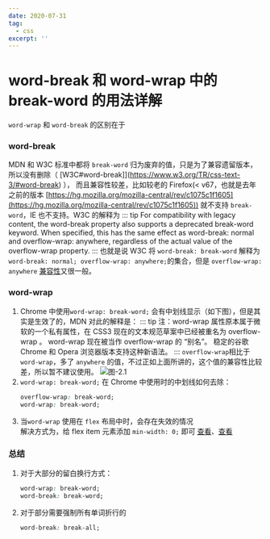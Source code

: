 ```yaml
---
date: 2020-07-31
tag:
  - css
excerpt: ''
---
```


# word-break 和 word-wrap 中的 break-word 的用法详解

`word-wrap` 和 `word-break` 的区别在于

### word-break

MDN 和 W3C 标准中都将 `break-word` 归为废弃的值，只是为了兼容遗留版本，所以没有删除（ [W3C#word-break]](https://www.w3.org/TR/css-text-3/#word-break) ），
而且兼容性较差，比如较老的 Firefox(< v67，也就是去年之前的版本 [https://hg.mozilla.org/mozilla-central/rev/c1075c1f1605](https://hg.mozilla.org/mozilla-central/rev/c1075c1f1605)) 就不支持 `break-word`，IE 也不支持。W3C 的解释为
::: tip
For compatibility with legacy content, the word-break property also supports a deprecated break-word keyword. When specified, this has the same effect as word-break: normal and overflow-wrap: anywhere, regardless of the actual value of the overflow-wrap property.
:::
也就是说 W3C 将 `word-break: break-word` 解释为 `word-break: normal; overflow-wrap: anywhere;`的集合，但是 `overflow-wrap: anywhere` [兼容性](https://caniuse.com/#search=overflow-wrap)又很一般。

### word-wrap

1. Chrome 中使用`word-wrap: break-word;` 会有中划线显示（如下图），但是其实是生效了的，MDN 对此的解释是：
   ::: tip
   注：word-wrap 属性原本属于微软的一个私有属性，在 CSS3 现在的文本规范草案中已经被重名为 overflow-wrap 。 word-wrap 现在被当作 overflow-wrap 的 “别名”。 稳定的谷歌 Chrome 和 Opera 浏览器版本支持这种新语法。
   :::
   `overflow-wrap`相比于`word-wrap`，多了 `anywhere` 的值，不过正如上面所讲的，这个值的兼容性比较差，所以暂不建议使用。
   ![图-2.1](https://qiniu.yasinchan.com/image/0acce773267861595f8ffb057ad71d68.png)
2. `word-wrap: break-word;` 在 Chrome 中使用时的中划线如何去除：
   ```css
   overflow-wrap: break-word;
   word-wrap: break-word;
   ```
3. 当`word-wrap` 使用在 `flex` 布局中时，会存在失效的情况  
   解决方式为，给 flex item 元素添加 `min-width: 0;` 即可 [查看](https://stackoverflow.com/questions/47820826/word-wrap-in-flexbox-is-not-respecting-100-width-limit)、[查看](https://stackoverflow.com/questions/36150458/flex-item-overflows-container-due-to-long-word-even-after-using-word-wrap)

### 总结

1. 对于大部分的留白换行方式：
   ```css
   word-wrap: break-word;
   word-break: break-word;
   ```
2. 对于部分需要强制所有单词折行的
   ```css
   word-break: break-all;
   ```

